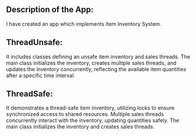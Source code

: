 ## Description of the App:
I have created an app which implements Item Inventory System.

## ThreadUnsafe:
It includes classes defining an unsafe item inventory and sales threads. The main class initializes the inventory, creates multiple sales threads, and updates the inventory concurrently, reflecting the available item quantities after a specific time interval.

## ThreadSafe:
It demonstrates a thread-safe item inventory, utilizing locks to ensure synchronized access to shared resources. Multiple sales threads concurrently interact with the inventory, updating quantities safely. The main class initializes the inventory and creates sales threads.

